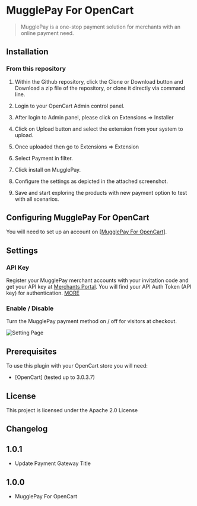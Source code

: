 <!-- English | [简体中文](./readme-zh-CN.md) -->

# MugglePay For OpenCart
> MugglePay is a one-stop payment solution for merchants with an online payment need.

## Installation

### From this repository

1. Within the Github repository, click the Clone or Download button and Download a zip file of the repository, or clone it directly via command line.

2. Login to your OpenCart Admin control panel.
3. After login to Admin panel, please click on Extensions => Installer
4. Click on Upload button and select the extension from your system to upload.
5. Once uploaded then go to Extensions => Extension
6. Select Payment in filter.
7. Click install on MugglePay.
8. Configure the settings as depicted in the attached screenshot.
9. Save and start exploring the products with new payment option to test with all scenarios.

## Configuring MugglePay For OpenCart

You will need to set up an account on [[MugglePay For OpenCart](https://merchants.mugglepay.com/user/register?ref=MP9237F1193789)].

## Settings

### API Key

Register your MugglePay merchant accounts with your invitation code and get your API key at [Merchants Portal](https://merchants.mugglepay.com/user/register?ref=MP9237F1193789). You will find your API Auth Token (API key) for authentication. [MORE](https://merchants.mugglepay.com/user/register?ref=MP9237F1193789)

### Enable / Disable

Turn the MugglePay payment method on / off for visitors at checkout.

![Setting Page](https://i.loli.net/2021/02/25/ovu6sXePVz4bBjN.jpg)

## Prerequisites

To use this plugin with your OpenCart store you will need:

* [OpenCart] (tested up to 3.0.3.7)


## License

This project is licensed under the Apache 2.0 License

## Changelog

## 1.0.1 ##
* Update Payment Gateway Title

## 1.0.0 ##
* MugglePay For OpenCart
